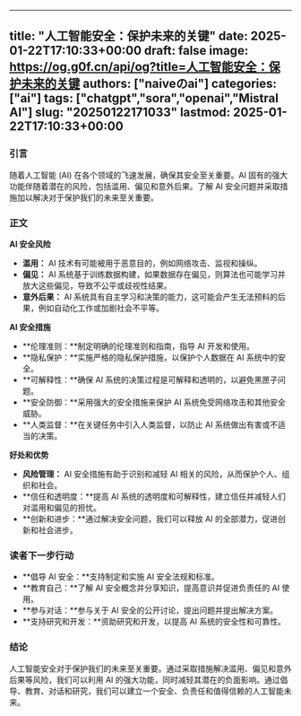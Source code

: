 
---
title: "人工智能安全：保护未来的关键"
date: 2025-01-22T17:10:33+00:00
draft: false
image: https://og.g0f.cn/api/og?title=人工智能安全：保护未来的关键
authors: ["naiveのai"]
categories: ["ai"]
tags: ["chatgpt","sora","openai","Mistral AI"]
slug: "20250122171033"
lastmod: 2025-01-22T17:10:33+00:00
---
### 引言

随着人工智能 (AI) 在各个领域的飞速发展，确保其安全至关重要。AI 固有的强大功能伴随着潜在的风险，包括滥用、偏见和意外后果。了解 AI 安全问题并采取措施加以解决对于保护我们的未来至关重要。

### 正文

**AI 安全风险**

* **滥用：** AI 技术有可能被用于恶意目的，例如网络攻击、监视和操纵。
* **偏见：** AI 系统基于训练数据构建，如果数据存在偏见，则算法也可能学习并放大这些偏见，导致不公平或歧视性结果。
* **意外后果：** AI 系统具有自主学习和决策的能力，这可能会产生无法预料的后果，例如自动化工作或加剧社会不平等。

**AI 安全措施**

* **伦理准则：**制定明确的伦理准则和指南，指导 AI 开发和使用。
* **隐私保护：**实施严格的隐私保护措施，以保护个人数据在 AI 系统中的安全。
* **可解释性：**确保 AI 系统的决策过程是可解释和透明的，以避免黑匣子问题。
* **安全防御：**采用强大的安全措施来保护 AI 系统免受网络攻击和其他安全威胁。
* **人类监督：**在关键任务中引入人类监督，以防止 AI 系统做出有害或不适当的决策。

**好处和优势**

* **风险管理：** AI 安全措施有助于识别和减轻 AI 相关的风险，从而保护个人、组织和社会。
* **信任和透明度：**提高 AI 系统的透明度和可解释性，建立信任并减轻人们对滥用和偏见的担忧。
* **创新和进步：**通过解决安全问题，我们可以释放 AI 的全部潜力，促进创新和社会进步。

### 读者下一步行动

* **倡导 AI 安全：**支持制定和实施 AI 安全法规和标准。
* **教育自己：**了解 AI 安全概念并分享知识，提高意识并促进负责任的 AI 使用。
* **参与对话：**参与关于 AI 安全的公开讨论，提出问题并提出解决方案。
* **支持研究和开发：**资助研究和开发，以提高 AI 系统的安全性和可靠性。

### 结论

人工智能安全对于保护我们的未来至关重要。通过采取措施解决滥用、偏见和意外后果等风险，我们可以利用 AI 的强大功能，同时减轻其潜在的负面影响。通过倡导、教育、对话和研究，我们可以建立一个安全、负责任和值得信赖的人工智能未来。